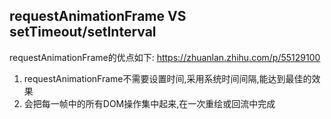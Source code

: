 ## requestAnimationFrame VS setTimeout/setInterval

requestAnimationFrame的优点如下: https://zhuanlan.zhihu.com/p/55129100
1. requestAnimationFrame不需要设置时间,采用系统时间间隔,能达到最佳的效果
2. 会把每一帧中的所有DOM操作集中起来,在一次重绘或回流中完成


